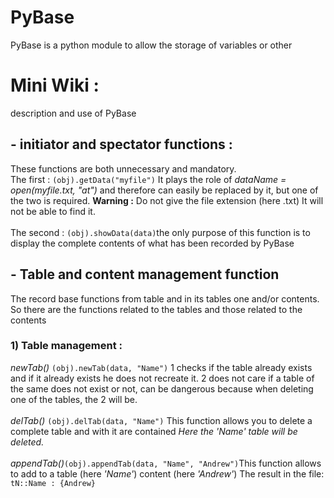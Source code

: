 # PyBase
PyBase is a python module to allow the storage of variables or other
# Mini Wiki :
description and use of PyBase
 <h2>- initiator and spectator functions :</h2>
 These functions are both unnecessary and mandatory.<br>
 The first : 
 <code>(obj).getData("myfile")</code>
  It plays the role of <i>dataName = open(myfile.txt, "at")</i> and therefore can easily be replaced by it, but one of the two is required.
  <b>Warning :</b>   Do not give the file extension (here .txt) It will not be able to find it.
 <br><br>
 The second :
 <code>(obj).showData(data)</code>the only purpose of this function is to display the complete contents of what has been recorded by PyBase
<h2>- Table and content management function</h2>
The record base functions from table and in its tables one and/or contents. So there are the functions related to the tables and those related to the contents
<h3>1) Table management :</h3>
<i>newTab()</i>
<code>(obj).newTab(data, "Name")</code>
 1 checks if the table already exists and if it already exists he does not recreate it. 2 does not care if a table of the same does not exist or not, can be dangerous because when deleting one of the tables, the 2 will be.
<br><br>
<i>delTab()</i>
<code>(obj).delTab(data, "Name")</code>
This function allows you to delete a complete table and with it are contained
<i>Here the 'Name' table will be deleted.</i>
<br><br>
<i>appendTab()</i><code>(obj).appendTab(data, "Name", "Andrew")</code>This function allows to add to a table (here <i>'Name'</i>) content (here <i>'Andrew'</i>)
The result in the file: <code>tN::Name : {Andrew}</code>
